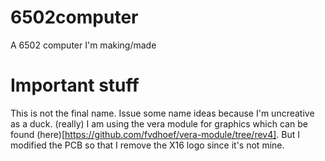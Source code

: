 # 6502computer
A 6502 computer I'm making/made

# Important stuff
This is not the final name. Issue some name ideas because I'm uncreative as a duck. (really)
I am using the vera module for graphics which can be found (here)[https://github.com/fvdhoef/vera-module/tree/rev4]. But I modified the PCB so that I remove the X16 logo since it's not mine.
